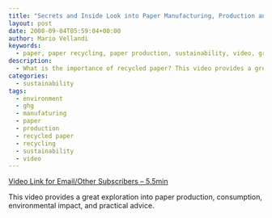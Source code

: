 ```yaml
---
title: "Secrets and Inside Look into Paper Manufacturing, Production and Recycling"
layout: post
date: 2008-09-04T05:59:04+00:00
author: Mario Vellandi
keywords:
  - paper, paper recycling, paper production, sustainability, video, greenhouse gas, ghg
description:
  - What is the importance of recycled paper? This video provides a great exploration into paper production, consumption, environmental impact, and practical advice
categories:
  - sustainability
tags:
  - environment
  - ghg
  - manufaturing
  - paper
  - production
  - recycled paper
  - recycling
  - sustainability
  - video
---
```

[Video Link for Email/Other Subscribers &#8211; 5.5min](http://www.youtube.com/watch?v=OU8WY8va5h8)

This video provides a great exploration into paper production, consumption, environmental impact, and practical advice.

